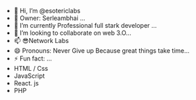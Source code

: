 - 👋 Hi, I’m @esotericlabs
- 👀 Owner: Serleambhai ...
- 🌱 I’m currently Professional full stark developer ...
- 💞️ I’m looking to collaborate on web 3.O...
- 📫 😎Network Labs 
- 😄 Pronouns: Never Give up Because great things take time...
- ⚡ Fun fact: ...
- HTML / Css
- JavaScript
- React. js
- PHP
<!---
esotericlabs/esotericlabs is a ✨ special ✨ repository because its `README.md` (this file) appears on your GitHub profile.
You can click the Preview link to take a look at your changes.
--->
